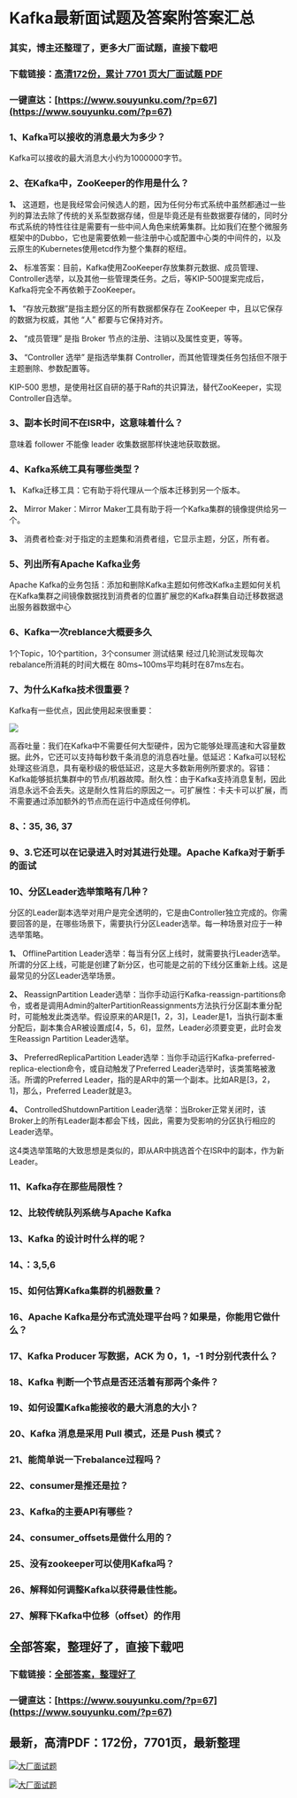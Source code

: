 # Kafka最新面试题及答案附答案汇总

### 其实，博主还整理了，更多大厂面试题，直接下载吧

### 下载链接：[高清172份，累计 7701 页大厂面试题  PDF](https://www.souyunku.com/?p=67)

### 一键直达：[https://www.souyunku.com/?p=67](https://www.souyunku.com/?p=67)



### 1、Kafka可以接收的消息最大为多少？

Kafka可以接收的最大消息大小约为1000000字节。


### 2、在Kafka中，ZooKeeper的作用是什么？

**1、** 这道题，也是我经常会问候选人的题，因为任何分布式系统中虽然都通过一些列的算法去除了传统的关系型数据存储，但是毕竟还是有些数据要存储的，同时分布式系统的特性往往是需要有一些中间人角色来统筹集群。比如我们在整个微服务框架中的Dubbo，它也是需要依赖一些注册中心或配置中心类的中间件的，以及云原生的Kubernetes使用etcd作为整个集群的枢纽。

**2、** 标准答案：目前，Kafka使用ZooKeeper存放集群元数据、成员管理、Controller选举，以及其他一些管理类任务。之后，等KIP-500提案完成后，Kafka将完全不再依赖于ZooKeeper。

**1、** “存放元数据”是指主题分区的所有数据都保存在 ZooKeeper 中，且以它保存的数据为权威，其他 “人” 都要与它保持对齐。

**2、** “成员管理” 是指 Broker 节点的注册、注销以及属性变更，等等。

**3、** “Controller 选举” 是指选举集群 Controller，而其他管理类任务包括但不限于主题删除、参数配置等。

KIP-500 思想，是使用社区自研的基于Raft的共识算法，替代ZooKeeper，实现Controller自选举。



### 3、副本长时间不在ISR中，这意味着什么？

意味着 follower 不能像 leader 收集数据那样快速地获取数据。


### 4、Kafka系统工具有哪些类型？

**1、** Kafka迁移工具：它有助于将代理从一个版本迁移到另一个版本。

**2、** Mirror Maker：Mirror Maker工具有助于将一个Kafka集群的镜像提供给另一个。

**3、** 消费者检查:对于指定的主题集和消费者组，它显示主题，分区，所有者。


### 5、列出所有Apache Kafka业务

Apache Kafka的业务包括：添加和删除Kafka主题如何修改Kafka主题如何关机在Kafka集群之间镜像数据找到消费者的位置扩展您的Kafka群集自动迁移数据退出服务器数据中心


### 6、Kafka一次reblance大概要多久

1个Topic，10个partition，3个consumer 测试结果 经过几轮测试发现每次rebalance所消耗的时间大概在 80ms~100ms平均耗时在87ms左右。


### 7、为什么Kafka技术很重要？

Kafka有一些优点，因此使用起来很重要：

![](https://gitee.com/souyunkutech/souyunku-home/raw/master/images/souyunku-web/2020/5/1/27/0/9_2.png#alt=9%5C_2.png)

高吞吐量：我们在Kafka中不需要任何大型硬件，因为它能够处理高速和大容量数据。此外，它还可以支持每秒数千条消息的消息吞吐量。低延迟：Kafka可以轻松处理这些消息，具有毫秒级的极低延迟，这是大多数新用例所要求的。容错：Kafka能够抵抗集群中的节点/机器故障。耐久性：由于Kafka支持消息复制，因此消息永远不会丢失。这是耐久性背后的原因之一。可扩展性：卡夫卡可以扩展，而不需要通过添加额外的节点而在运行中造成任何停机。


### 8、：35, 36, 37


### 9、3.它还可以在记录进入时对其进行处理。Apache Kafka对于新手的面试
### 10、分区Leader选举策略有几种？

分区的Leader副本选举对用户是完全透明的，它是由Controller独立完成的。你需要回答的是，在哪些场景下，需要执行分区Leader选举。每一种场景对应于一种选举策略。

**1、** OfflinePartition Leader选举：每当有分区上线时，就需要执行Leader选举。所谓的分区上线，可能是创建了新分区，也可能是之前的下线分区重新上线。这是最常见的分区Leader选举场景。

**2、** ReassignPartition Leader选举：当你手动运行Kafka-reassign-partitions命令，或者是调用Admin的alterPartitionReassignments方法执行分区副本重分配时，可能触发此类选举。假设原来的AR是[1，2，3]，Leader是1，当执行副本重分配后，副本集合AR被设置成[4，5，6]，显然，Leader必须要变更，此时会发生Reassign Partition Leader选举。

**3、** PreferredReplicaPartition Leader选举：当你手动运行Kafka-preferred-replica-election命令，或自动触发了Preferred Leader选举时，该类策略被激活。所谓的Preferred Leader，指的是AR中的第一个副本。比如AR是[3，2，1]，那么，Preferred Leader就是3。

**4、** ControlledShutdownPartition Leader选举：当Broker正常关闭时，该Broker上的所有Leader副本都会下线，因此，需要为受影响的分区执行相应的Leader选举。

这4类选举策略的大致思想是类似的，即从AR中挑选首个在ISR中的副本，作为新Leader。


### 11、Kafka存在那些局限性？
### 12、比较传统队列系统与Apache Kafka
### 13、Kafka 的设计时什么样的呢？
### 14、：3,5,6
### 15、如何估算Kafka集群的机器数量？
### 16、Apache Kafka是分布式流处理平台吗？如果是，你能用它做什么？
### 17、Kafka Producer 写数据，ACK 为 0，1，-1 时分别代表什么？
### 18、Kafka 判断一个节点是否还活着有那两个条件？
### 19、如何设置Kafka能接收的最大消息的大小？
### 20、Kafka 消息是采用 Pull 模式，还是 Push 模式？
### 21、能简单说一下rebalance过程吗？
### 22、consumer是推还是拉？
### 23、Kafka的主要API有哪些？
### 24、consumer_offsets是做什么用的？
### 25、没有zookeeper可以使用Kafka吗？
### 26、解释如何调整Kafka以获得最佳性能。
### 27、解释下Kafka中位移（offset）的作用




## 全部答案，整理好了，直接下载吧

### 下载链接：[全部答案，整理好了](https://www.souyunku.com/?p=67)

### 一键直达：[https://www.souyunku.com/?p=67](https://www.souyunku.com/?p=67)


## 最新，高清PDF：172份，7701页，最新整理

[![大厂面试题](https://www.souyunku.com/wp-content/uploads/weixin/mst.png "大厂面试题")](https://www.souyunku.com/wp-content/uploads/weixin/githup-weixin.png"大厂面试题")

[![大厂面试题](https://www.souyunku.com/wp-content/uploads/weixin/githup-weixin.png "架构师专栏")](https://www.souyunku.com/wp-content/uploads/weixin/githup-weixin.png "架构师专栏")
